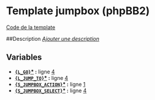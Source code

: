 # Template jumpbox (phpBB2)

[Code de la template](../../src/subsilver/jumpbox.tpl)

##Description
[*Ajouter une description*](https://fa-tvars.appspot.com/tpl/subsilver/jumpbox)

## Variables

* __[`{L_GO}`](https://github.com/Etana/template.list/blob/master/var/L_GO.md#readme)<a href="https://fa-tvars.appspot.com/var/L_GO">*</a> :__ ligne [4](../../tpl/src/subsilver/jumpbox.tpl#L4)
* __[`{L_JUMP_TO}`](https://github.com/Etana/template.list/blob/master/var/L_JUMP_TO.md#readme)<a href="https://fa-tvars.appspot.com/var/L_JUMP_TO">*</a> :__ ligne [4](../../tpl/src/subsilver/jumpbox.tpl#L4)
* __[`{S_JUMPBOX_ACTION}`](https://github.com/Etana/template.list/blob/master/var/S_JUMPBOX_ACTION.md#readme)<a href="https://fa-tvars.appspot.com/var/S_JUMPBOX_ACTION">*</a> :__ ligne [1](../../tpl/src/subsilver/jumpbox.tpl#L1)
* __[`{S_JUMPBOX_SELECT}`](https://github.com/Etana/template.list/blob/master/var/S_JUMPBOX_SELECT.md#readme)<a href="https://fa-tvars.appspot.com/var/S_JUMPBOX_SELECT">*</a> :__ ligne [4](../../tpl/src/subsilver/jumpbox.tpl#L4)
